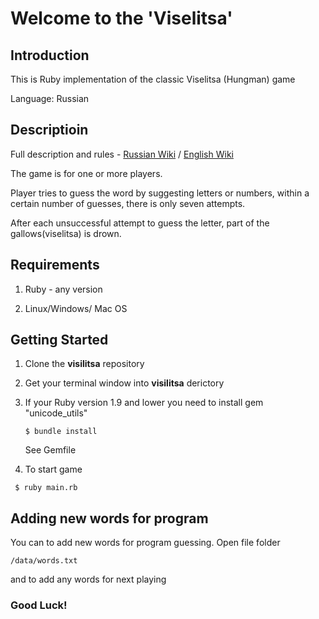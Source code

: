 # Welcome to the 'Viselitsa'

## Introduction
This is Ruby implementation of the classic Viselitsa (Hungman) game

Language: Russian

## Descriptioin
Full description and rules - [Russian Wiki](https://ru.wikipedia.org/wiki/%D0%92%D0%B8%D1%81%D0%B5%D0%BB%D0%B8%D1%86%D0%B0_(%D0%B8%D0%B3%D1%80%D0%B0)) / [English Wiki](https://en.wikipedia.org/wiki/Hangman_(game))

The game is for one or more players.

Player tries to guess the word by suggesting letters or numbers, within a certain number of guesses, 
there is only seven attempts.

After each unsuccessful attempt to guess the letter, part of the gallows(viselitsa) is drown.

## Requirements

1. Ruby - any version

2. Linux/Windows/ Mac OS

## Getting Started

1. Clone the **visilitsa** repository

2. Get your terminal window into **visilitsa** derictory

3. If your Ruby version 1.9 and lower you need to install gem "unicode_utils"

   ``` $ bundle install ```

   See Gemfile

4. To start game

``` $ ruby main.rb```

## Adding new words for program
You can to add new words for program guessing. Open file folder

```/data/words.txt```

and to add any words for next playing

### Good Luck!

